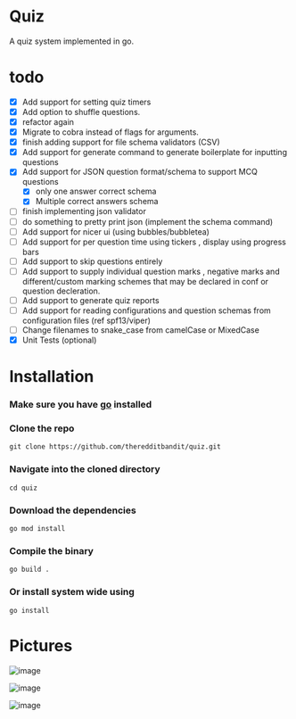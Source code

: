 # Quiz
A quiz system implemented in go.

# todo
- [x] Add support for setting quiz timers 
- [x] Add option to shuffle questions.
- [x] refactor again
- [x] Migrate to cobra instead of flags for arguments.
- [x] finish adding support for file schema validators (CSV)
- [x] Add support for generate command to generate boilerplate for inputting questions
- [x] Add support for JSON question format/schema to support MCQ questions
  - [x] only one answer correct schema
  - [x] Multiple correct answers schema
- [ ] finish implementing json validator
- [ ] do something to pretty print json (implement the schema command)
- [ ] Add support for nicer ui (using bubbles/bubbletea)
- [ ] Add support for per question time using tickers , display using progress bars
- [ ] Add support to skip questions entirely
- [ ] Add support to supply individual question marks , negative marks and different/custom marking schemes that may be declared in conf or question decleration.
- [ ] Add support to generate quiz reports
- [ ] Add support for reading configurations and question schemas from configuration files (ref spf13/viper)
- [ ] Change filenames to snake_case from camelCase or MixedCase
- [x] Unit Tests (optional)

# Installation

### Make sure you have [go](https://go.dev/) installed

### Clone the repo
    git clone https://github.com/theredditbandit/quiz.git
### Navigate into the cloned directory 
    cd quiz
### Download the dependencies
    go mod install
### Compile the binary
    go build .
### Or install system wide using
    go install 


# Pictures
![image](https://github.com/theredditbandit/quiz/assets/85390033/a8703257-b36d-43f2-87b3-a93800003ca8)

![image](https://github.com/theredditbandit/quiz/assets/85390033/b2d5e7da-aaa7-4196-835e-9e03f9870f8f)

![image](https://github.com/theredditbandit/quiz/assets/85390033/153b5555-f2e3-4c4e-acb7-4fcce081f16f)
